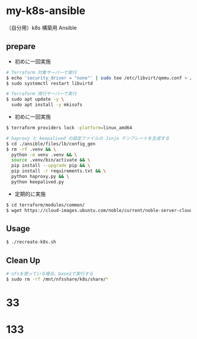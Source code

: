 # my-k8s-ansible

（自分用）k8s 構築用 Ansible

## prepare

- 初めに一回実施

```bash
# Terraform 対象サーバーで実行
$ echo 'security_driver = "none"' | sudo tee /etc/libvirt/qemu.conf > /dev/null
$ sudo systemctl restart libvirtd

# Terraform 実行サーバーで実行
$ sudo apt update -y \
  sudo apt install -y mkisofs
```

- 初めに一回実施

```bash
$ terraform providers lock -platform=linux_amd64
```

```bash
# haproxy と keepalived の設定ファイルの Jinja テンプレートを生成する
$ cd ./ansible/files/lb/config_gen
$ rm -rf .venv && \
  python -m venv .venv && \
  source .venv/bin/activate && \
  pip install --upgrade pip && \
  pip install -r requirements.txt && \
  python haproxy.py && \
  python keepalived.py
```

- 定期的に実施

```bash
$ cd terraform/modules/common/
$ wget https://cloud-images.ubuntu.com/noble/current/noble-server-cloudimg-amd64.img
```

## Usage

```bash
$ ./recreate-k8s.sh
```

## Clean Up

```bash
# nfsを使っている場合、base2で実行する
$ sudo rm -rf /mnt/nfsshare/k8s/share/*
```

# 33

# 133
